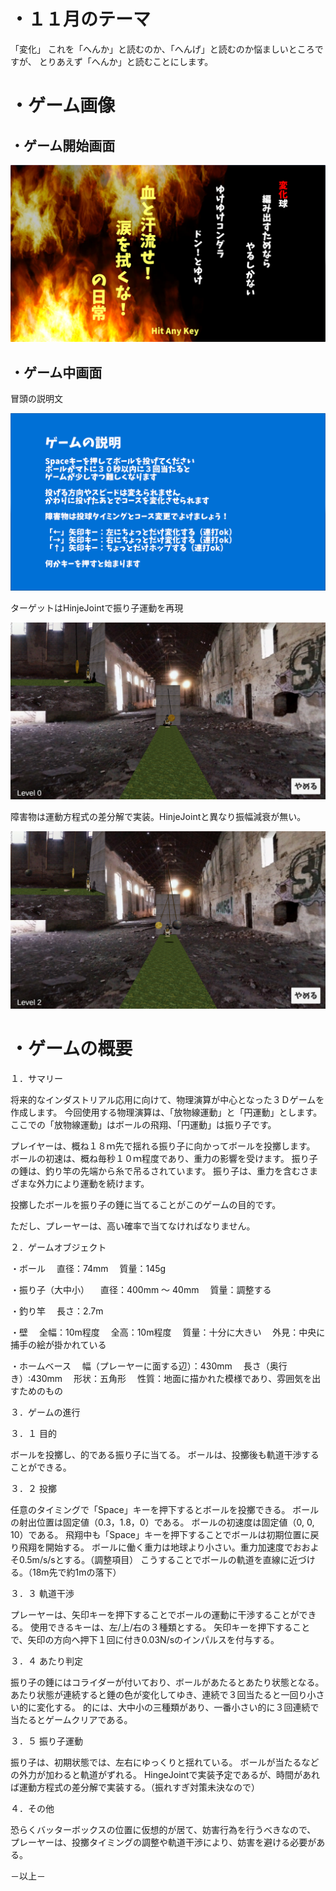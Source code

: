 # ・１１月のテーマ
「変化」
これを「へんか」と読むのか、「へんげ」と読むのか悩ましいところですが、
とりあえず「へんか」と読むことにします。

# ・ゲーム画像

## ・ゲーム開始画面

![ゲーム開始画面](./ScreenShot/image_001_1518.png)

## ・ゲーム中画面

冒頭の説明文

![ゲーム中画面１](./ScreenShot/image_001_1519.png)

ターゲットはHinjeJointで振り子運動を再現

![ゲーム中画面２](./ScreenShot/image_001_1591.png)

障害物は運動方程式の差分解で実装。HinjeJointと異なり振幅減衰が無い。

![ゲーム中画面２](./ScreenShot/image_004_0440.png)

# ・ゲームの概要

１．サマリー

将来的なインダストリアル応用に向けて、物理演算が中心となった３Ｄゲームを作成します。
今回使用する物理演算は、「放物線運動」と「円運動」とします。
ここでの「放物線運動」はボールの飛翔、「円運動」は振り子です。

プレイヤーは、概ね１８ｍ先で揺れる振り子に向かってボールを投擲します。
ボールの初速は、概ね毎秒１０ｍ程度であり、重力の影響を受けます。
振り子の錘は、釣り竿の先端から糸で吊るされています。
振り子は、重力を含むさまざまな外力により運動を続けます。

投擲したボールを振り子の錘に当てることがこのゲームの目的です。

ただし、プレーヤーは、高い確率で当てなければなりません。

２．ゲームオブジェクト

・ボール
　直径：74mm
　質量：145g

・振り子（大中小）
　直径：400mm ～ 40mm
　質量：調整する

・釣り竿
　長さ：2.7m

・壁
　全幅：10m程度
　全高：10m程度
　質量：十分に大きい
　外見：中央に捕手の絵が掛かれている

・ホームベース
　幅（プレーヤーに面する辺）：430mm
　長さ（奥行き）:430mm
　形状：五角形
　性質：地面に描かれた模様であり、雰囲気を出すためのもの

３．ゲームの進行

３．１ 目的

ボールを投擲し、的である振り子に当てる。
ボールは、投擲後も軌道干渉することができる。

３．２ 投擲

任意のタイミングで「Space」キーを押下するとボールを投擲できる。
ボールの射出位置は固定値（0.3，1.8，0）である。
ボールの初速度は固定値（0, 0, 10）である。
飛翔中も「Space」キーを押下することでボールは初期位置に戻り飛翔を開始する。
ボールに働く重力は地球より小さい。重力加速度でおおよそ0.5m/s/sとする。（調整項目）
こうすることでボールの軌道を直線に近づける。（18m先で約1mの落下）

３．３ 軌道干渉

プレーヤーは、矢印キーを押下することでボールの運動に干渉することができる。
使用できるキーは、左/上/右の３種類とする。
矢印キーを押下することで、矢印の方向へ押下１回に付き0.03N/sのインパルスを付与する。

３．４ あたり判定

振り子の錘にはコライダーが付いており、ボールがあたるとあたり状態となる。
あたり状態が連続すると錘の色が変化してゆき、連続で３回当たると一回り小さい的に変化する。
的には、大中小の三種類があり、一番小さい的に３回連続で当たるとゲームクリアである。


３．５ 振り子運動

振り子は、初期状態では、左右にゆっくりと揺れている。
ボールが当たるなどの外力が加わると軌道がずれる。
HingeJointで実装予定であるが、時間があれば運動方程式の差分解で実装する。（振れすぎ対策未決なので）

４．その他

恐らくバッターボックスの位置に仮想的が居て、妨害行為を行うべきなので、
プレーヤーは、投擲タイミングの調整や軌道干渉により、妨害を避ける必要がある。

－以上－
